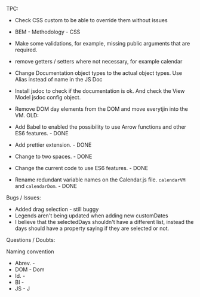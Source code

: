 TPC:
  - Check CSS custom to be able to override them without issues
  - BEM - Methodology - CSS

  - Make some validations, for example, missing public arguments that are required.
  - remove getters / setters where not necessary, for example calendar
  - Change Documentation object types to the actual object types. Use Alias instead of name in the JS Doc
  - Install jsdoc to check if the documentation is ok. And check the View Model jsdoc config object.
  - Remove DOM day elements from the DOM and move everytjin into the VM.
OLD:
  - Add Babel to enabled the possibility to use Arrow functions and other ES6 features. - DONE
  - Add prettier extension. - DONE
  - Change to two spaces. - DONE
  - Change the current code to use ES6 features. - DONE
  - Rename redundant variable names on the Calendar.js file. `calendarVM` and `calendarDom`. - DONE

Bugs / Issues:
  - Added drag selection - still buggy
  - Legends aren't being updated when adding new customDates
  - I believe that the selectedDays shouldn't have a different list, instead the days should have a property saying if they are selected or not.


Questions / Doubts:


Naming convention
- Abrev. -
- DOM    - Dom
- Id.    -
- BI     -
- JS     - J
